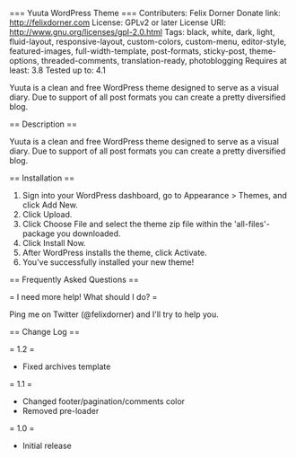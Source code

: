 === Yuuta WordPress Theme ===
Contributers: Felix Dorner
Donate link: http://felixdorner.com
License: GPLv2 or later
License URI: http://www.gnu.org/licenses/gpl-2.0.html
Tags: black, white, dark, light, fluid-layout, responsive-layout, custom-colors, custom-menu, editor-style, featured-images, full-width-template, post-formats, sticky-post, theme-options, threaded-comments, translation-ready, photoblogging
Requires at least: 3.8
Tested up to: 4.1

Yuuta is a clean and free WordPress theme designed to serve as a visual diary. Due to support of all post formats you can create a pretty diversified blog.

== Description ==

Yuuta is a clean and free WordPress theme designed to serve as a visual diary. Due to support of all post formats you can create a pretty diversified blog.

== Installation ==
1. Sign into your WordPress dashboard, go to Appearance > Themes, and click Add New.
2. Click Upload.
3. Click Choose File and select the theme zip file within the 'all-files'-package you downloaded.
4. Click Install Now.
5. After WordPress installs the theme, click Activate.
6. You've successfully installed your new theme!

== Frequently Asked Questions ==

= I need more help! What should I do? =

Ping me on Twitter (@felixdorner) and I'll try to help you.

== Change Log ==

= 1.2 =
* Fixed archives template

= 1.1 =
* Changed footer/pagination/comments color
* Removed pre-loader

= 1.0 =
* Initial release
